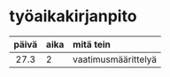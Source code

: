 # työaikakirjanpito

| päivä | aika | mitä tein  |
| :----:|:-----| :-----|
| 27.3 | 2    | vaatimusmäärittelyä |

